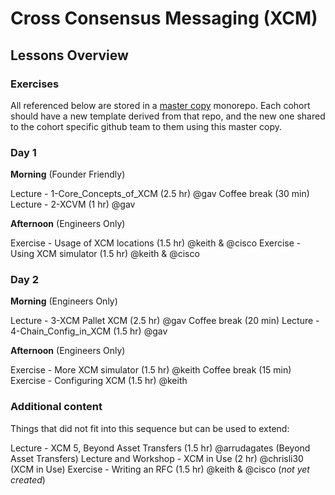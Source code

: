 # Cross Consensus Messaging (XCM)

## Lessons Overview

### Exercises

All referenced below are stored in a [master copy](https://github.com/Polkadot-Blockchain-Academy/pba-xcm-activities--master) monorepo.
Each cohort should have a new template derived from that repo, and the new one shared to the cohort specific github team to them using this master copy.

### Day 1

**Morning** (Founder Friendly)

Lecture - 1-Core_Concepts_of_XCM (2.5 hr) @gav
Coffee break (30 min)
Lecture - 2-XCVM (1 hr) @gav

**Afternoon** (Engineers Only)

Exercise - Usage of XCM locations (1.5 hr) @keith & @cisco
Exercise - Using XCM simulator (1.5 hr) @keith & @cisco

### Day 2

**Morning** (Engineers Only)

Lecture - 3-XCM Pallet XCM (2.5 hr) @gav
Coffee break (20 min)
Lecture - 4-Chain_Config_in_XCM (1.5 hr) @gav

**Afternoon** (Engineers Only)

Exercise - More XCM simulator (1.5 hr) @keith
Coffee break (15 min)
Exercise - Configuring XCM (1.5 hr) @keith

### Additional content

Things that did not fit into this sequence but can be used to extend:

Lecture - XCM 5, Beyond Asset Transfers (1.5 hr) @arrudagates (Beyond Asset Transfers)
Lecture and Workshop - XCM in Use (2 hr) @chrisli30 (XCM in Use)
Exercise - Writing an RFC (1.5 hr) @keith & @cisco (_not yet created_)
